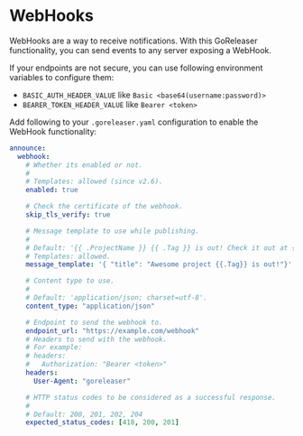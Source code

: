 # WebHooks

WebHooks are a way to receive notifications.
With this GoReleaser functionality, you can send events to any server
exposing a WebHook.

If your endpoints are not secure, you can use following environment variables to configure them:

- `BASIC_AUTH_HEADER_VALUE` like `Basic <base64(username:password)>`
- `BEARER_TOKEN_HEADER_VALUE` like `Bearer <token>`

Add following to your `.goreleaser.yaml` configuration to enable the WebHook functionality:

```yaml title=".goreleaser.yaml"
announce:
  webhook:
    # Whether its enabled or not.
    #
    # Templates: allowed (since v2.6).
    enabled: true

    # Check the certificate of the webhook.
    skip_tls_verify: true

    # Message template to use while publishing.
    #
    # Default: '{{ .ProjectName }} {{ .Tag }} is out! Check it out at {{ .ReleaseURL }}'.
    # Templates: allowed.
    message_template: '{ "title": "Awesome project {{.Tag}} is out!"}'

    # Content type to use.
    #
    # Default: 'application/json; charset=utf-8'.
    content_type: "application/json"

    # Endpoint to send the webhook to.
    endpoint_url: "https://example.com/webhook"
    # Headers to send with the webhook.
    # For example:
    # headers:
    #   Authorization: "Bearer <token>"
    headers:
      User-Agent: "goreleaser"

    # HTTP status codes to be considered as a successful response.
    #
    # Default: 200, 201, 202, 204
    expected_status_codes: [418, 200, 201]
```

<!-- md:templates -->
